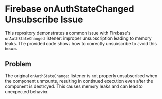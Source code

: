 # Firebase onAuthStateChanged Unsubscribe Issue

This repository demonstrates a common issue with Firebase's `onAuthStateChanged` listener: improper unsubscription leading to memory leaks.  The provided code shows how to correctly unsubscribe to avoid this issue.

## Problem
The original `onAuthStateChanged` listener is not properly unsubscribed when the component unmounts, resulting in continued execution even after the component is destroyed. This causes memory leaks and can lead to unexpected behavior.